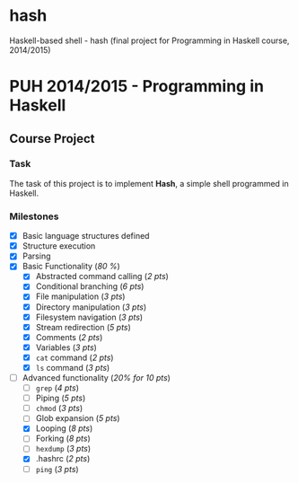 # hash
Haskell-based shell - hash (final project for Programming in Haskell course, 2014/2015)

# PUH 2014/2015 - Programming in Haskell
## Course Project

### Task
The task of this project is to implement **Hash**, a simple shell programmed in Haskell.

### Milestones
- [x] Basic language structures defined
- [x] Structure execution
- [x] Parsing
- [x] Basic Functionality (*80 %*)
    - [x] Abstracted command calling (*2 pts*)
    - [x] Conditional branching (*6 pts*)
    - [x] File manipulation (*3 pts*)
    - [x] Directory manipulation (*3 pts*)
    - [x] Filesystem navigation (*3 pts*)
    - [x] Stream redirection (*5 pts*)
    - [x] Comments (*2 pts*)
    - [x] Variables (*3 pts*)
    - [x] `cat` command (*2 pts*)
    - [x] `ls` command (*3 pts*)
- [ ] Advanced functionality (*20% for 10 pts*)
    - [ ] `grep` (*4 pts*)
    - [ ] Piping (*5 pts*)
    - [ ] `chmod` (*3 pts*)
    - [ ] Glob expansion (*5 pts*)
    - [x] Looping (*8 pts*)
    - [ ] Forking (*8 pts*)
    - [ ] `hexdump` (*3 pts*)
    - [x] .hashrc (*2 pts*)
    - [ ] `ping` (*3 pts*)
